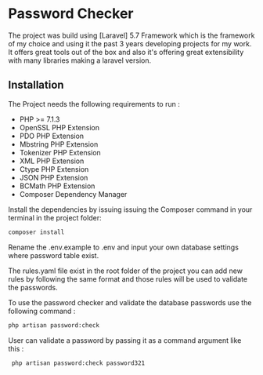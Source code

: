 
# Password Checker

The project was build using [Laravel]  5.7 Framework which is the framework of my choice and using it the past 3 years developing projects for my work. It offers great tools out of the box and also it's offering great extensibility with many libraries making a laravel version.

## Installation

The Project needs the following requirements to run :

* PHP >= 7.1.3
* OpenSSL PHP Extension
* PDO PHP Extension
* Mbstring PHP Extension
* Tokenizer PHP Extension
* XML PHP Extension
* Ctype PHP Extension
* JSON PHP Extension
* BCMath PHP Extension
* Composer Dependency Manager

Install the dependencies by issuing issuing the Composer command in your terminal in the project folder:

```sh
composer install
```

Rename the .env.example to .env and input your own database settings where password table exist.

The rules.yaml file exist in the root folder of the project you can add new rules by following the same format and those rules will be used to validate the passwords.

To use the password checker and validate the database passwords use the following command :
 ```sh
 php artisan password:check
 ```
 
 User can validate a password by passing it as a command argument like this :
 ```sh
  php artisan password:check password321
  ```